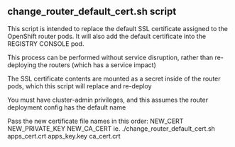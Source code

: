 ## change_router_default_cert.sh script
This script is intended to replace the default SSL certificate assigned to the OpenShift router pods. It will also add the default certificate into the REGISTRY CONSOLE pod. 

This process can be performed without service disruption, rather than re-deploying the routers (which has a service impact)

The SSL certificate contents are mounted as a secret inside of the router pods, which this script will replace and re-deploy

You must have cluster-admin privileges, and this assumes the router deployment config has the default name

Pass the new certificate file names in this order: NEW_CERT NEW_PRIVATE_KEY NEW_CA_CERT
ie. ./change_router_default_cert.sh apps_cert.crt apps_key.key ca_cert.crt
